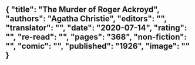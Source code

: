 {
 "title": "The Murder of Roger Ackroyd",
 "authors": "Agatha Christie",
 "editors": "",
 "translator": "",
 "date": "2020-07-14",
 "rating": "",
 "re-read": "",
 "pages": "368",
 "non-fiction": "",
 "comic": "",
 "published": "1926",
 "image": ""
}
---

